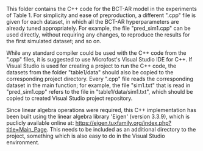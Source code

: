 This folder contains the C++ code for the BCT-AR model in the experiments of Table 1. For simplicity and ease of preproduction, a different ".cpp" file is given for each dataset, in which all the BCT-AR hyperparameters are already tuned appropriately. For example, the file "pred_sim1.cpp" can be used directly, without requiring any changes, to reproduce the results for the first simulated dataset; and so on.

While any standard compiler could be used with the C++ code from the ".cpp" files, it is suggested to use Microfost's Visual Studio IDE for C++. If Visual Studio is used for creating a project to run the C++ code, the datasets from the folder "table1/data" should also be copied to the corresponding project directory. Every ".cpp" file reads the corresponding dataset in the main function; for example, the file "sim1.txt" that is read in "pred_sim1.cpp" refers to the file in "table1/data/sim1.txt", which should be copied to created Visual Studio project repository.  

Since linear algebra operations were required, this C++ implementation has been built using the linear algebra library 'Eigen' (version 3.3.9), which is puclicly available online at: https://eigen.tuxfamily.org/index.php?title=Main_Page. This needs to be included as an additional directory to the project, something which is also easy to do in the Visual Studio environment.
